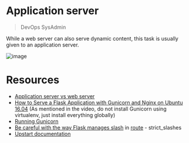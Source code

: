 # Application server

> DevOps
> SysAdmin

 While a web server can also serve dynamic content, this task is usually given to an application server.
 
![image](https://github.com/RichardMiruka/alx-system_engineering-devops/assets/105627752/a425c851-1c46-4a6e-b1ea-e03135d0b3b1)

# Resources

* [Application server vs web server](https://intranet.alxswe.com/rltoken/B9fOBzIxX_t1289WAuRzJw)
* [How to Serve a Flask Application with Gunicorn and Nginx on Ubuntu 16.04](https://intranet.alxswe.com/rltoken/kpG6RwmwRJHzRmGUM_ERcA) (As mentioned in the video, do not install Gunicorn using virtualenv, just install everything globally)
* [Running Gunicorn](https://intranet.alxswe.com/rltoken/2LF1j7xKJGYaUtD1HKgUeQ)
* [Be careful with the way Flask manages slash](https://intranet.alxswe.com/rltoken/lEg0zpkkDcLtdl3VD4ACRQ) in [route](https://intranet.alxswe.com/rltoken/Zn8fYk-U9YRm7Z5Coqqb0g) - strict_slashes
* [Upstart documentation](https://intranet.alxswe.com/rltoken/cldrneY3Qr7LlDysygzRHw)